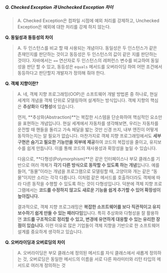 ##### Q. Checked Exception 과 Unchecked Exception 차이

> A. Checked Exception은 컴파일 시점에 예외 처리를 강제하고, Unchecked Exception은 예외에 대한 처리를 강제 하지 않는다.

**Q. 동일성과 동등성의 차이**

> A. 두 인스턴스를 비교 할 때 사용되는 개념이다. 동일성은 두 인스턴스가 같은 존재인지를 판단하는 것이고 동등성은 두 인스턴스의 값이 같은 지를 판단하는 것이다. 자바에서는 `==`  연산자로 두 인스턴스의 레퍼런스 변수를 비교하여 동일성을 판단 할 수 있고, 동등성은  `equals` 메서드를 오버라이딩 하여 어떤 조건에서 동등하다고 판단할지 개발자가 정의해 줘야 한다.

**Q. 객체 지향이란?**

> A. 네, 객체 지향 프로그래밍(OOP)은 소프트웨어 개발 방법론 중 하나로, 현실 세계의 개념을 객체 단위로 모델링하여 설계하는 방식입니다. 객체 지향의 핵심은 **추상화**와 **다형성**에 있습니다.
>
> 먼저, **추상화(Abstraction)**는 복잡한 시스템을 단순화하여 핵심적인 요소만을 표현하는 개념입니다. 현실 세계에서 자동차를 생각해보면, 우리는 자동차를 운전할 때 핸들을 돌리고 가속 페달을 밟는 것만 신경 쓰지, 내부 엔진이 어떻게 동작하는지는 알 필요가 없습니다. 마찬가지로 객체 지향 프로그래밍에서도 **세부 구현은 숨기고 필요한 기능만을 외부에 제공**하여 코드의 복잡성을 줄이고, 유지보수를 쉽게 만듭니다. 이를 통해 코드의 재사용성과 확장성을 높일 수 있습니다.
>
> 다음으로, **다형성(Polymorphism)**은 같은 인터페이스나 부모 클래스를 기반으로 여러 객체가 **각기 다른 방식으로 동작할 수 있도록 하는 개념**입니다. 예를 들어, “동물”이라는 개념을 프로그램으로 모델링할 때, 고양이와 개는 같은 “동물”이지만 소리는 각각 다릅니다. 이처럼 같은 메서드를 호출하더라도 객체에 따라 다른 동작을 수행할 수 있도록 하는 것이 다형성입니다. 덕분에 객체 지향 프로그램에서는 **코드를 수정하지 않고도 새로운 기능을 쉽게 추가할 수 있어 확장성이 높아집니다.**
>
> 결과적으로, 객체 지향 프로그래밍은 **복잡한 소프트웨어를 보다 직관적이고 유지보수하기 쉽게 만들 수 있는 패러다임**입니다. 특히 추상화와 다형성을 잘 활용하면 **코드를 구조적으로 정리할 수 있고, 변경에 유연하게 대응할 수 있는 유리한 장점이 있습니다.** 이런 이유로 많은 기업들이 객체 지향을 기반으로 한 소프트웨어 설계를 중요하게 생각하고 있습니다.

**Q. 오버라이딩과 오버로딩의 차이**

> A. 오버라이딩은 부모 클래스에 정의된 메서드를 자식 클래스에서 새롭게 정의하는 것, 오버로딩은 동일한 메서드의 이름을 서로 다른 파라미터와 리턴 타입의 메서드로 여러개 정의하는 것



